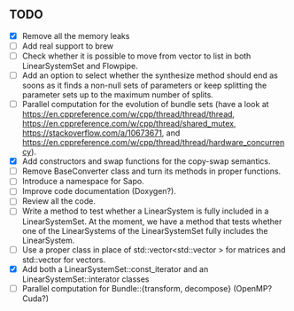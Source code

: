 ## TODO
 - [X] Remove all the memory leaks
 - [ ] Add real support to brew
 - [ ] Check whether it is possible to move from vector to list in both LinearSystemSet and Flowpipe.
 - [ ] Add an option to select whether the synthesize method should end as soons as it finds a non-null sets of parameters or keep splitting the parameter sets up to the maximum number of splits.
 - [ ] Parallel computation for the evolution of bundle sets (have a look at https://en.cppreference.com/w/cpp/thread/thread/thread, https://en.cppreference.com/w/cpp/thread/shared_mutex, https://stackoverflow.com/a/10673671, and https://en.cppreference.com/w/cpp/thread/thread/hardware_concurrency). 
 - [X] Add constructors and swap functions for the copy-swap semantics.
 - [ ] Remove BaseConverter class and turn its methods in proper functions.
 - [ ] Introduce a namespace for Sapo.
 - [ ] Improve code documentation (Doxygen?).
 - [ ] Review all the code.
 - [ ] Write a method to test whether a LinearSystem is fully included in a LinearSystemSet. At the moment, we have a method that tests whether one of the LinearSystems of the LinearSystemSet fully includes the LinearSystem.
 - [ ] Use a proper class in place of std::vector<std::vector<double> > for matrices and std::vector<double> for vectors.
 - [X] Add both a LinearSystemSet::const_iterator and an LinearSystemSet::interator classes
 - [ ] Parallel computation for Bundle::{transform, decompose} (OpenMP? Cuda?) 
